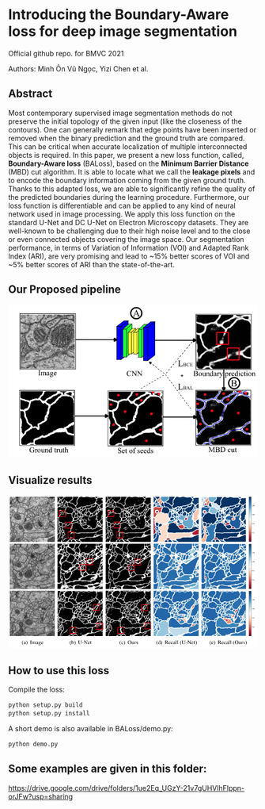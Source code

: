 # Introducing the Boundary-Aware loss for deep image segmentation

Official github repo. for BMVC 2021

Authors: Minh Ôn Vũ Ngọc, Yizi Chen et al.

## Abstract

Most contemporary supervised image segmentation methods do not preserve the initial topology of the given input (like the closeness of the contours). One can generally remark that edge points have been inserted or removed when the binary prediction and the ground truth are compared. This can be critical when accurate localization of multiple interconnected objects is required. In this paper, we present a new loss function, called, **Boundary-Aware loss** (BALoss), based on the **Minimum Barrier Distance** (MBD) cut algorithm. It is able to locate what we call the **leakage pixels** and to encode the boundary information coming from the given ground truth. Thanks to this adapted loss, we are able to significantly refine the quality of the predicted boundaries during the learning procedure. Furthermore, our loss function is differentiable and can be applied to any kind of neural network used in image processing. We apply this loss function on the standard U-Net and DC U-Net on Electron Microscopy datasets. They are well-known to be challenging due to their high noise level and to the close or even connected objects covering the image space. Our segmentation performance, in terms of Variation of Information (VOI) and Adapted Rank Index (ARI), are very promising and lead to ~15% better scores of VOI and ~5% better scores of ARI than the state-of-the-art.

## Our Proposed pipeline

![Results](./images/pipeline.png)

## Visualize results

![Results](./images/results.png)

## How to use this loss

Compile the loss:
```bash
python setup.py build
python setup.py install
```

A short demo is also available in BALoss/demo.py:
```bash
python demo.py
```

## Some examples are given in this folder:
https://drive.google.com/drive/folders/1ue2Eq_UGzY-21v7gUHVlhFIppn-orJFw?usp=sharing

